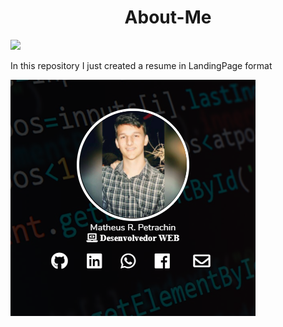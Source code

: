 <h1 align="center">About-Me</h1>

<a href="https://matheuspetrachin.github.io/About-Me/" target="_blank" alt="About-Me"><img src="https://img.shields.io/badge/-About--Me-blue"/></a>

In this repository I just created a resume in LandingPage format

<a href="https://matheuspetrachin.github.io/About-Me/"><img src="img/about-me.png"></a>
